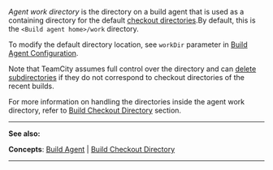 [//]: # (title: Agent Work Directory)
[//]: # (auxiliary-id: Agent Work Directory)

_Agent work directory_ is the directory on a build agent that is used as a containing directory for the default [checkout directories](build-checkout-directory.md).By default, this is the `<Build agent home>/work` directory.

To modify the default directory location, see `workDir` parameter in [Build Agent Configuration](build-agent-configuration.md).

<note>

Note that TeamCity assumes full control over the directory and can [delete subdirectories](build-checkout-directory.md#Automatic+Checkout+Directory+Cleaning) if they do not correspond to checkout directories of the recent builds.
</note>

For more information on handling the directories inside the agent work directory, refer to [Build Checkout Directory](build-checkout-directory.md) section.


[//]: # (Internal note. Do not delete. "Agent Work Directoryd10e43.txt")    


__  __

__See also:__

__Concepts__: [Build Agent](build-agent.md) | [Build Checkout Directory](build-checkout-directory.md)

__ __